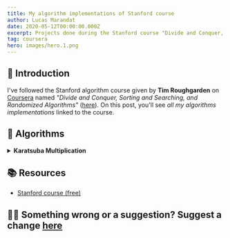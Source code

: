 ```yaml
---
title: My algorithm implementations of Stanford course
author: Lucas Marandat
date: 2020-05-12T00:00:00.000Z
excerpt: Projects done during the Stanford course "Divide and Conquer, Sorting and Searching, and Randomized Algorithms".
tag: coursera
hero: images/hero.1.png
---
```


## 🚀 Introduction

I've followed the Stanford algorithm course given by **Tim Roughgarden** on [Coursera](https://www.coursera.org/) named _"Divide and Conquer, Sorting and Searching, and Randomized Algorithms"_ ([here](https://www.coursera.org/learn/algorithms-divide-conquer#syllabus)). On this post, you'll see _all my algorithms implementations_ linked to the course.

## 🧩 Algorithms

<details>
<summary>
<b>Karatsuba Multiplication</b>
</summary>

<br />

### Explanation

Based on [Karatsuba](https://en.wikipedia.org/wiki/Karatsuba_algorithm) notice :

Let $x$ and $y$ be represented as $n$-digit strings. For any positive integer $m \lt n$, one can write the two given numbers as :

$$
x=x_{1}*10^{m}+x_{0}
\\y=y_{1}*10^{m}+y_{0}
$$

**Example**, for $x = 123$ and $y = 54 = 054$ we have $n = 3$ (as we have 3 digits). Take $m = \frac{3}{2} \approx 2$, we can write both as follow :

$$
x = 1_{(x_1)} * 10^2 + 23_{(x_0)}
\\y = 0_{(y_1)} * 10^2 + 54_{(y_0)}
$$

<br />

[Karatsuba](https://fr.wikipedia.org/wiki/Anatolii_Alexevich_Karatsuba) notices that :

$$
\begin{array}{c}
x * y &=& (x_{1}10^{m}+x_{0})(y_{1}10^{m}+y_{0})
\\x * y &=& x_{1}y_110^{2m} + (x_1y_0 + x_0y_1)10^m + x_0y_0
\\
\end{array}
$$

<br />

Let's write :

- $z_0=x_1y_1$
- $z_1=x_0y_0$
- $z_2=x_1y_0 + x_0y_1 = (x_1+x_0)(y_1+y_0) - z_0 - z_1$

We can easily see that initial product ($x*y$) has been reduced to a **smaller products** :

- $x_1y_1$
- $x_0y_0$
- $(x_1+x_0)(y_1+y_0)$

So, this algorithm is based on the known paradigm **"divide and conquer"** where an initial problem is broken down into smaller sub-problems.

### Implementation

To implement this algorithm, I'll treat the **numbers as a string**. For instance: $123$ will be handled as `'123'`. The implementation has been made in **python** because it allows more readable code. First, we define some **utils functions**:

<details>
<summary>
<i>normalize_number(x, y)</i>
</summary>

<br />

This function will be used to **resize the input numbers** to ensure both of them have the **same size**.

```python
def normalize_number(x, y):
  """Resize x or y by padding-left '0' to get the same size to both.

  Args:
    x (str): number 1
    y (str): number 2

  Returns:
    str, str: the padded numbers

  Example:
    >>> normalize_number('12', '1234')
    ('0012', '1234')
    >>> normalize_number('1', '1234')
    ('0001', '1234')
  """
  n = max(len(x), len(y))
  return '0'*(n-len(x)) + x, '0'*(n-len(y)) + y
```

</details>

<details>
<summary>
<i>is_valid_number(nb)</i>
</summary>

<br />

This function will be used to **check** if the provided number is **valid (positive integer only)**.

```python

def is_valid_number(nb):
  """Check if the provided number is a valid number.

  Args:
    nb (str): number

  Returns:
    bool: True if the provided number is valid else False

  Example:
    >>> is_valid_number('123')
    True
    >>> is_valid_number('zfef')
    False
  """
  for digit in nb:
    if ord(digit) < ord('0') or ord(digit) > ord('9'):
      return False
  return True
```

</details>

<details>
<summary>
<i>trim_left_number(nb)</i>
</summary>

<br />

This function will be used to **remove** useless **zeros** of the provided number.

```python
def trim_left_number(nb):
  """Trim left zeros of the provided number.

  Args:
    nb (str | char[]) number

  Returns:
    str | char[]: trimmed nuber

  Example:
    >>> trim_left_number('000120')
    '120'
    >>> trim_left_number('0000')
    '0'
    >>> trim_left_number(['0', '1'])
    ['1']
  """
  i = 0
  while i < len(nb) - 1 and nb[i] == '0':
    i += 1
  return nb[i:]
```

</details>

<details>
<summary>
<i>pow10(x, n)</i>
</summary>

<br />

This function will be used to implement **10 power** on string numbers.

```python
def pow10(x, n):
  """String implementation of x*10^n.

  Args:
    x (str): the number
    n (number): the power of 10

  Returns:
    str

  Example:
    >>> pow10('2', 2)
    '200'
  """
  return x+'0'*n
```

</details>

<details>
<summary>
<i>char_to_int(c)</i>
</summary>

<br />

This function will be used to **transform char** value **into a integer**.

```python
def char_to_int(c):
  """Cast character c into integer

  Args:
    c (char): the character

  Returns:
    int

  Example:
    >>> char_to_int('1')
    1
    >>> char_to_int('9')
    9
  """
  return ord(c) - ord('0')
```

</details>

<details>
<summary>
<i>add_carry(number, start_index=None)</i>
</summary>

<br />

This function will be used to **add carry** of the provided number at **start_index** (by default to the unit).

```python
def add_carry(number, start_index=None):
  """Add carry.

  Args:
    number (str): The number
    start_index (int, optional): the starting index (reversed order)

  Returns:
    str: the carried number

  Example:
    >>> add_carry('99')
    '100'
    >>> add_carry('990', 1)
    '1000'
    >>> add_carry('999', 2)
    '1099'
  """
  n = len(number)
  i = n - start_index if start_index else n # reverse order (from right to left)
  result = ['0'] + list(number)
  while result[i] == '9':
    result[i] = '0'
    i -= 1
  result[i] = str(char_to_int(result[i]) + 1)
  return ''.join(trim_left_number(result))
```

</details>

<details>
<summary>
<i>split_at(x, index)</i>
</summary>

<br />

This function will be used to **split a number** at the provided index.

```python
def split_at(x, index):
  """Split the number at index into 2 pieces.

  Args:
    x (str): the number
    index (int): index to split (x in [0, len(x)[)

  Return:
    str, str

  Example:
    >>> split_at('123', 1)
    ('1', '23')
  """
  return x[:index], x[index:]
```

</details>

Then, we must define an important function `add` to handle **additions between string numbers**.

```python
def add(*numbers):
  """Addition all numbers.

  Args:
    x_1 (str): number 1
    ...
    x_k (str): number k

  Returns:
    str: result

  Example:
    >>> add('33', '7', '1')
    '41'
    >>> add('999', '1', '22')
    '1022'
  """
  n = max(map(len, numbers))
  result = ['0'] * n
  for number in numbers:
    for i, digit in enumerate(number[::-1]):
      # as the number is reversed index 0 correspond to n-1
      index = n-i-1
      # add two units
      res = char_to_int(result[index]) + char_to_int(digit)
      # get the unit (eg. 18 % 10 = 8)
      result[index] = str(res % 10)
      if res >= 10:
        # if has ten, add carry at i+1 (from the right) to the result
        result = list(add_carry(result, i+1))
        n = len(result)
  return ''.join(trim_left_number(result))
```

I hope the code is self-explained, we just **add digits** from **right to left** (this is why we enumerate `numbers[::-1]`) and handle any carry by calling `add_carry` each time the result of digit addition $res \ge 10$.

To finish, we have all the necessaries functions to write our **Karatsuba Algorithm implementation**:

```python
def karatsuba(x, y):
  """Multiply x*y with the karatsuba algorithm.

  Args:
    x (str): number 1
    y (str): number 2

  Returns:
    str: x*y result

  Example:
    >>> karatsuba('2', '24')
    '48'
    >>> karatsuba('123456789', '2345')
    '289506170205'
  """
  if len(x) != len(y):
    x, y = normalize_number(x, y)

  if len(x) == 1:
    return str(char_to_int(x) * char_to_int(y))

  n = len(x)
  m = math.floor(n / 2) # nb digits / 2

  # eg. x=123, n=3, m=1, x=12*10+3, we split at index n-m=3-1=2.
  x0, x1 = split_at(x, n-m)
  y0, y1 = split_at(y, n-m)

  z0 = karatsuba(x0, y0)
  z1 = karatsuba(x1, y1)
  z2 = add(karatsuba(x1, y0), karatsuba(x0, y1)) # @todo reduce this into one karatsuba call: (x0+x1)(y0+y1) - z0 - z1
  return add(pow10(z0, 2*m), pow10(z2, m), z1)
```

### Demo

<iframe height="400px" width="100%" src="https://repl.it/@lucasmrdt/karatsuba-algorithm?lite=1&outputonly=1" scrolling="no" frameborder="no" allowtransparency="true" allowfullscreen="true" sandbox="allow-forms allow-pointer-lock allow-popups allow-same-origin allow-scripts allow-modals"></iframe>

</details>

## 📚 Resources

- [Stanford course (free)](https://www.coursera.org/learn/algorithms-divide-conquer#syllabus)

## ✍🏻 Something wrong or a suggestion? Suggest a change [here](https://github.com/lucasmrdt/personal-blog/blob/master/content/posts/2020-05-12-Algorithms/index.md)
